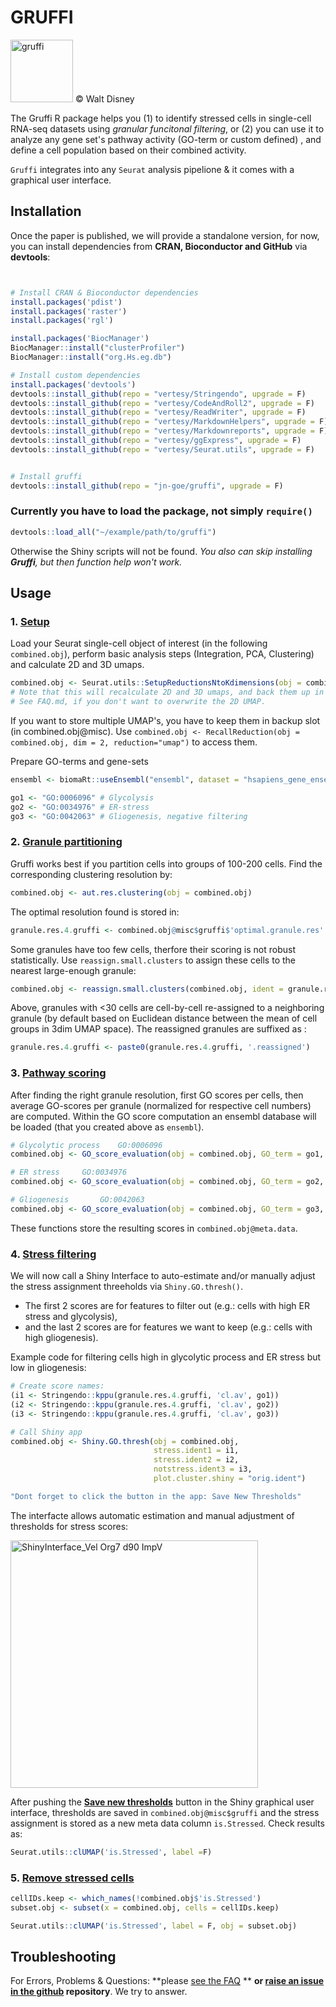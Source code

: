 # GRUFFI

<img width="100" alt="gruffi" src="https://user-images.githubusercontent.com/72695751/131385126-76993ea7-3746-4681-881f-56997ba28055.png"> 
© Walt Disney

The Gruffi R package helps you (1) to identify stressed cells in single-cell RNA-seq datasets using  *granular funcitonal filtering*, or (2) you can use it to analyze any gene set's pathway activity (GO-term or custom defined) , and define a cell population based on their combined activity.

`Gruffi` integrates into any `Seurat` analysis pipelione & it comes with a graphical user interface.



## Installation

Once the paper is published, we will provide a standalone version, for now, you can install dependencies from **CRAN, Bioconductor and GitHub** via **devtools**:

```R


# Install CRAN & Bioconductor dependencies
install.packages('pdist')
install.packages('raster')
install.packages('rgl')

install.packages('BiocManager')
BiocManager::install("clusterProfiler")
BiocManager::install("org.Hs.eg.db")

# Install custom dependencies
install.packages('devtools')
devtools::install_github(repo = "vertesy/Stringendo", upgrade = F)
devtools::install_github(repo = "vertesy/CodeAndRoll2", upgrade = F)
devtools::install_github(repo = "vertesy/ReadWriter", upgrade = F)
devtools::install_github(repo = "vertesy/MarkdownHelpers", upgrade = F)
devtools::install_github(repo = "vertesy/Markdownreports", upgrade = F)
devtools::install_github(repo = "vertesy/ggExpress", upgrade = F)
devtools::install_github(repo = "vertesy/Seurat.utils", upgrade = F)


# Install gruffi
devtools::install_github(repo = "jn-goe/gruffi", upgrade = F)

```

### Currently you have to load the package, not simply `require()`

```r
devtools::load_all("~/example/path/to/gruffi")
```

Otherwise the Shiny scripts will not be found. *You also can skip installing **Gruffi**,  but then function help won't work.*



## Usage

### 1. <u>Setup</u>

Load your Seurat single-cell object of interest (in the following `combined.obj`), perform basic analysis steps (Integration, PCA, Clustering) and calculate 2D and 3D umaps.

```R
combined.obj <- Seurat.utils::SetupReductionsNtoKdimensions(obj = combined.obj, nPCs = 50, dimensions=3:2, reduction="umap")
# Note that this will recalculate 2D and 3D umaps, and back them up in combined.obj@misc$reductions.backup. 
# See FAQ.md, if you don't want to overwrite the 2D UMAP.
```

If you want to store multiple UMAP's, you have to keep them in backup slot (in combined.obj@misc). Use `combined.obj <- RecallReduction(obj = combined.obj, dim = 2, reduction="umap")` to access them.

Prepare GO-terms and gene-sets

```r
ensembl <- biomaRt::useEnsembl("ensembl", dataset = "hsapiens_gene_ensembl")

go1 <- "GO:0006096" # Glycolysis
go2 <- "GO:0034976" # ER-stress
go3 <- "GO:0042063" # Gliogenesis, negative filtering

```

### 2. <u>Granule partitioning</u>

Gruffi works best if you partition cells into groups of 100-200 cells. Find the corresponding clustering resolution by:

```  R
combined.obj <- aut.res.clustering(obj = combined.obj)
```

The optimal resolution found is stored in:

```r
granule.res.4.gruffi <- combined.obj@misc$gruffi$'optimal.granule.res'	
```

Some granules have too few cells, therfore their scoring is not robust statistically. Use `reassign.small.clusters` to assign these cells to the nearest large-enough granule:

```R
combined.obj <- reassign.small.clusters(combined.obj, ident = granule.res.4.gruffi) # will be stored in meta data column as "seurat_clusters.reassigned"
````

Above, granules with <30 cells are cell-by-cell re-assigned to a neighboring granule (by default based on Euclidean distance between the mean of cell groups in 3dim UMAP space). The reassigned granules are suffixed as :

```r
granule.res.4.gruffi <- paste0(granule.res.4.gruffi, '.reassigned')
```



### 3. <u>Pathway scoring</u>

After finding the right granule resolution, first GO scores per cells, then average GO-scores per granule (normalized for respective cell numbers) are computed. Within the GO score computation an ensembl database will be loaded (that you created above as `ensembl`).

```R
# Glycolytic process	GO:0006096
combined.obj <- GO_score_evaluation(obj = combined.obj, GO_term = go1, save.UMAP = TRUE, new_GO_term_computation = T, clustering = granule.res.4.gruffi, plot.each.gene = F)

# ER stress 	GO:0034976
combined.obj <- GO_score_evaluation(obj = combined.obj, GO_term = go2, save.UMAP = TRUE, new_GO_term_computation = T, clustering = granule.res.4.gruffi, plot.each.gene = F)

# Gliogenesis		GO:0042063
combined.obj <- GO_score_evaluation(obj = combined.obj, GO_term = go3, save.UMAP = TRUE, new_GO_term_computation = T, clustering = granule.res.4.gruffi, plot.each.gene = F)
```

These functions store the resulting scores in `combined.obj@meta.data`.



### 4. <u>Stress filtering</u>

We will now call a Shiny Interface to auto-estimate and/or manually adjust the stress assignment threeholds via `Shiny.GO.thresh()`.

- The first 2 scores are for features to filter out (e.g.: cells with high ER stress and glycolysis), 
- and the last 2 scores are for features we want to keep  (e.g.: cells with high gliogenesis). 

Example code for filtering cells high in glycolytic process and ER stress but low in gliogenesis: 
```R
# Create score names:
(i1 <- Stringendo::kppu(granule.res.4.gruffi, 'cl.av', go1))
(i2 <- Stringendo::kppu(granule.res.4.gruffi, 'cl.av', go2))
(i3 <- Stringendo::kppu(granule.res.4.gruffi, 'cl.av', go3))

# Call Shiny app
combined.obj <- Shiny.GO.thresh(obj = combined.obj,
                                stress.ident1 = i1,
                                stress.ident2 = i2,
                                notstress.ident3 = i3,
                                plot.cluster.shiny = "orig.ident")

"Dont forget to click the button in the app: Save New Thresholds"

```
The interfacte allows automatic estimation and manual adjustment of thresholds for stress scores: 

<img width="396" alt="ShinyInterface_Vel Org7 d90 ImpV" src="https://user-images.githubusercontent.com/72695751/156938645-d80fd987-36b1-46dd-b350-4fc26f62035e.png">



After pushing the **<u>Save new thresholds</u>** button in the Shiny graphical user interface, thresholds are saved in `combined.obj@misc$gruffi` and the stress assignment is stored as a new meta data column `is.Stressed`. Check results as:

```r
Seurat.utils::clUMAP('is.Stressed', label =F)
```

### 5. <u>Remove stressed cells</u>

```R
cellIDs.keep <- which_names(!combined.obj$'is.Stressed')
subset.obj <- subset(x = combined.obj, cells = cellIDs.keep)  

Seurat.utils::clUMAP('is.Stressed', label = F, obj = subset.obj)
```





## Troubleshooting

For Errors, Problems & Questions: **please [see the FAQ](https://github.com/jn-goe/gruffi/blob/main/FAQ.md) **
**or [raise an issue in the github](https://github.com/jn-goe/gruffi/issues/new) repository**. We try to answer.


